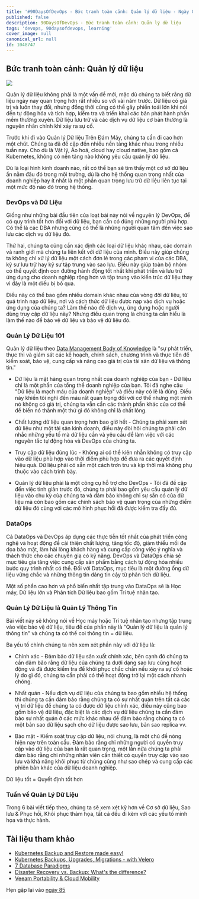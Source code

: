 ```yaml
---
title: '#90DaysOfDevOps - Bức tranh toàn cảnh: Quản lý dữ liệu - Ngày 84'
published: false
description: 90DaysOfDevOps - Bức tranh toàn cảnh: Quản lý dữ liệu
tags: 'devops, 90daysofdevops, learning'
cover_image: null
canonical_url: null
id: 1048747
---
```


## Bức tranh toàn cảnh: Quản lý dữ liệu

![](../../Days/Images/Day84_Data1.png)

Quản lý dữ liệu không phải là một vấn đề mới, mặc dù chúng ta biết rằng dữ liệu ngày nay quan trọng hơn rất nhiều so với vài năm trước. Dữ liệu có giá trị và luôn thay đổi, nhưng đồng thời cũng có thể gây phiền toái lớn khi nói đến tự động hóa và tích hợp, kiểm tra và triển khai các bản phát hành phần mềm thường xuyên. Dữ liệu lưu trữ và các dịch vụ dữ liệu cơ bản thường là nguyên nhân chính khi xảy ra sự cố.

Trước khi đi vào Quản lý Dữ liệu Trên Đám Mây, chúng ta cần đi cao hơn một chút. Chúng ta đã đề cập đến nhiều nền tảng khác nhau trong nhiều tuần nay. Cho dù là Vật lý, Ảo hoá, cloud hay cloud native, bao gồm cả Kubernetes, không có nền tảng nào không yêu cầu quản lý dữ liệu.

Dù là loại hình kinh doanh nào, rất có thể bạn sẽ tìm thấy một cơ sở dữ liệu ẩn nằm đâu đó trong môi trường, dù là cho hệ thống quan trọng nhất của doanh nghiệp hay ít nhất là một phần quan trọng lưu trữ dữ liệu liên tục tại một mức độ nào đó trong hệ thống.

### DevOps và Dữ Liệu

Giống như những bài đầu tiên của loạt bài này nói về nguyên lý DevOps, để có quy trình tốt hơn đối với dữ liệu, bạn cần có đúng những người phù hợp. Có thể là các DBA nhưng cũng có thể là những người quan tâm đến việc sao lưu các dịch vụ dữ liệu đó.

Thứ hai, chúng ta cũng cần xác định các loại dữ liệu khác nhau, các domain và ranh giới mà chúng ta liên kết với dữ liệu của mình. Điều này giúp chúng ta không chỉ xử lý dữ liệu một cách đơn lẻ trong các phạm vi của các DBA, kỹ sư lưu trữ hay kỹ sư tập trung vào sao lưu. Điều này giúp toàn bộ nhóm có thể quyết định con đường hành động tốt nhất khi phát triển và lưu trữ ứng dụng cho doanh nghiệp rộng hơn và tập trung vào kiến trúc dữ liệu thay vì đây là một điều bị bỏ qua.

Điều này có thể bao gồm nhiều domain khác nhau của vòng đời dữ liệu, từ quá trình nạp dữ liệu, nơi và cách thức dữ liệu được nạp vào dịch vụ hoặc ứng dụng của chúng ta? Làm thế nào để dịch vụ, ứng dụng hoặc người dùng truy cập dữ liệu này? Nhưng điều quan trọng là chúng ta cần hiểu là làm thế nào để bảo vệ dữ liệu và bảo vệ dữ liệu đó.

### Quản Lý Dữ Liệu 101

Quản lý dữ liệu theo [Data Management Body of Knowledge](https://www.dama.org/cpages/body-of-knowledge) là "sự phát triển, thực thi và giám sát các kế hoạch, chính sách, chương trình và thực tiễn để kiểm soát, bảo vệ, cung cấp và nâng cao giá trị của tài sản dữ liệu và thông tin."

- Dữ liệu là mặt hàng quan trọng nhất của doanh nghiệp của bạn - Dữ liệu chỉ là một phần của tổng thể doanh nghiệp của bạn. Tôi đã nghe câu "Dữ liệu là mạch máu của doanh nghiệp" và điều này có lẽ là đúng. Điều này khiến tôi nghĩ đến máu rất quan trọng đối với cơ thể nhưng một mình nó không có giá trị, chúng ta vẫn cần các thành phần khác của cơ thể để biến nó thành một thứ gì đó không chỉ là chất lỏng.

- Chất lượng dữ liệu quan trọng hơn bao giờ hết - Chúng ta phải xem xét dữ liệu như một tài sản kinh doanh, điều này đòi hỏi chúng ta phải cân nhắc những yếu tố mà dữ liệu cần và yêu cầu để làm việc với các nguyên tắc tự động hóa và DevOps của chúng ta.

- Truy cập dữ liệu đúng lúc - Không ai có thể kiên nhẫn không có truy cập vào dữ liệu phù hợp vào thời điểm phù hợp để đưa ra các quyết định hiệu quả. Dữ liệu phải có sẵn một cách trơn tru và kịp thời mà không phụ thuộc vào cách trình bày.

- Quản lý dữ liệu phải là một công cụ hỗ trợ cho DevOps - Tôi đã đề cập đến việc tinh giản trước đó, chúng ta phải bao gồm yêu cầu quản lý dữ liệu vào chu kỳ của chúng ta và đảm bảo không chỉ sự sẵn có của dữ liệu mà còn bao gồm các chính sách bảo vệ quan trọng của những điểm dữ liệu đó cùng với các mô hình phục hồi đã được kiểm tra đầy đủ.

### DataOps

Cả DataOps và DevOps áp dụng các thực tiễn tốt nhất của phát triển công nghệ và hoạt động để cải thiện chất lượng, tăng tốc độ, giảm thiểu mối đe dọa bảo mật, làm hài lòng khách hàng và cung cấp công việc ý nghĩa và thách thức cho các chuyên gia có kỹ năng. DevOps và DataOps chia sẻ mục tiêu gia tăng việc cung cấp sản phẩm bằng cách tự động hóa nhiều bước quy trình nhất có thể. Đối với DataOps, mục tiêu là một đường ống dữ liệu vững chắc và những thông tin đáng tin cậy từ phân tích dữ liệu.

Một số phần cao hơn và phổ biến nhất tập trung vào DataOps sẽ là Học máy, Dữ liệu lớn và Phân tích Dữ liệu bao gồm Trí tuệ nhân tạo.

### Quản Lý Dữ Liệu là Quản Lý Thông Tin

Bài viết này sẽ không nói về Học máy hoặc Trí tuệ nhân tạo nhưng tập trung vào việc bảo vệ dữ liệu, tiêu đề của phần này là "Quản lý dữ liệu là quản lý thông tin" và chúng ta có thể coi thông tin = dữ liệu.

Ba yếu tố chính chúng ta nên xem xét phần này với dữ liệu là:

- Chính xác - Đảm bảo dữ liệu sản xuất chính xác, bên cạnh đó chúng ta cần đảm bảo rằng dữ liệu của chúng ta dưới dạng sao lưu cũng hoạt động và đã được kiểm tra để khôi phục chắc chắn nếu xảy ra sự cố hoặc lý do gì đó, chúng ta cần phải có thể hoạt động trở lại một cách nhanh chóng.

- Nhất quán - Nếu dịch vụ dữ liệu của chúng ta bao gồm nhiều hệ thống thì chúng ta cần đảm bảo rằng chúng ta có sự nhất quán trên tất cả các vị trí dữ liệu để chúng ta có được dữ liệu chính xác, điều này cũng bao gồm bảo vệ dữ liệu, đặc biệt là các dịch vụ dữ liệu chúng ta cần đảm bảo sự nhất quán ở các mức khác nhau để đảm bảo rằng chúng ta có một bản sao dữ liệu sạch cho dữ liệu được sao lưu, bản sao replica vv.

- Bảo mật - Kiểm soát truy cập dữ liệu, nói chung, là một chủ đề nóng hiện nay trên toàn cầu. Đảm bảo rằng chỉ những người có quyền truy cập vào dữ liệu của bạn là rất quan trọng, một lần nữa chúng ta phải đảm bảo rằng chỉ những nhân viên cần thiết có quyền truy cập vào sao lưu và khả năng khôi phục từ chúng cũng như sao chép và cung cấp các phiên bản khác của dữ liệu doanh nghiệp.

Dữ liệu tốt = Quyết định tốt hơn

### Tuần về Quản Lý Dữ Liệu

Trong 6 bài viết tiếp theo, chúng ta sẽ xem xét kỹ hơn về Cơ sở dữ liệu, Sao lưu & Phục hồi, Khôi phục thảm họa, tất cả đều đi kèm với các yếu tố minh họa và thực hành.

## Tài liệu tham khảo

- [Kubernetes Backup and Restore made easy!](https://www.youtube.com/watch?v=01qcYSck1c4&t=217s)
- [Kubernetes Backups, Upgrades, Migrations - with Velero](https://www.youtube.com/watch?v=zybLTQER0yY)
- [7 Database Paradigms](https://www.youtube.com/watch?v=W2Z7fbCLSTw&t=520s)
- [Disaster Recovery vs. Backup: What's the difference?](https://www.youtube.com/watch?v=07EHsPuKXc0)
- [Veeam Portability & Cloud Mobility](https://www.youtube.com/watch?v=hDBlTdzE6Us&t=3s)

Hẹn gặp lại vào [ngày 85](day85.md)
